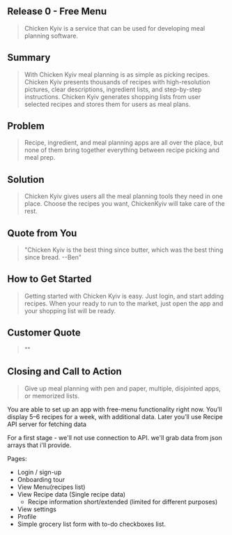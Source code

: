 ## Release 0 - Free Menu


  > Chicken Kyiv is a service that can be used for developing meal planning software.

## Summary ##
  > With Chicken Kyiv meal planning is as simple as picking recipes. Chicken Kyiv presents thousands of recipes with high-resolution pictures, clear descriptions, ingredient lists, and step-by-step instructions. Chicken Kyiv generates shopping lists from user selected recipes and stores them for users as meal plans.

## Problem ##
  > Recipe, ingredient, and meal planning apps are all over the place, but none of them bring together everything between recipe picking and meal prep.

## Solution ##
  > Chicken Kyiv gives users all the meal planning tools they need in one place. Choose the recipes you want, ChickenKyiv will take care of the rest.

## Quote from You ##
  > "Chicken Kyiv is the best thing since butter, which was the best thing since bread. --Ben"

## How to Get Started ##
  > Getting started with Chicken Kyiv is easy. Just login, and start adding recipes. When your ready to run to the market, just open the app and your shopping list will be ready.

## Customer Quote ##
  > ""

## Closing and Call to Action ##
  > Give up meal planning with pen and paper, multiple, disjointed apps, or memorized lists.





You are able to set up an app with free-menu functionality right now.
You’ll display 5–6 recipes for a week, with additional data.
Later you’ll use Recipe API server for fetching data

For a first stage - we'll not use connection to API. we'll grab data from json arrays that i'll provide.



Pages:


- Login / sign-up
- Onboarding tour
- View Menu(recipes list)
- View Recipe data (Single recipe data)
   - Recipe information short/extended (limited for different purposes)
- View settings
- Profile
- Simple grocery list form with to-do checkboxes list.
